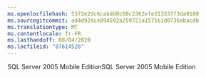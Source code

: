 ```yaml
---
ms.openlocfilehash: 5372e2dc6cabdd8c60c2362efe313337f3da9180
ms.sourcegitcommit: ad4d92dce894592a259721a1571b1d8736abacdb
ms.translationtype: MT
ms.contentlocale: fr-FR
ms.lasthandoff: 08/04/2020
ms.locfileid: "87614526"
---
```

<span data-ttu-id="c3295-101">SQL Server 2005 Mobile Edition</span><span class="sxs-lookup"><span data-stu-id="c3295-101">SQL Server 2005 Mobile Edition</span></span>
